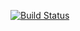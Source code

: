 
[![Build Status](https://travis-ci.org/cbandy/travis-oracle.png?branch=master)](https://travis-ci.org/cbandy/travis-oracle)
